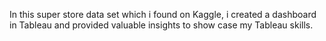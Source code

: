 In this super store data set which i found on Kaggle, i created a dashboard in Tableau and provided valuable insights to show case my Tableau skills.
